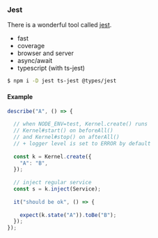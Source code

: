 ### Jest

There is a wonderful tool called [jest](https://facebook.github.io/jest/).

- fast
- coverage
- browser and server
- async/await
- typescript (with ts-jest)

```bash
$ npm i -D jest ts-jest @types/jest
```

#### Example

```ts
describe("A", () => {

  // when NODE_ENV=test, Kernel.create() runs 
  // Kernel#start() on beforeAll()
  // and Kernel#stop() on afterAll()
  // + logger level is set to ERROR by default
  
  const k = Kernel.create({
    "A": "B",
  });
  
  // inject regular service
  const s = k.inject(Service);
  
  it("should be ok", () => {
  
    expect(k.state("A")).toBe("B");
  });
});
```
